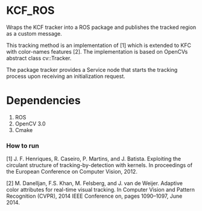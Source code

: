 # KCF_ROS

Wraps the KCF tracker into a ROS package and publishes the tracked region as a custom message.

This tracking method is an implementation of [1] which is extended to KFC with color-names features [2].
The implementation is based on OpenCVs abstract class cv::Tracker.

The package tracker provides a Service node that starts the tracking process upon receiving an initialization request. 


# Dependencies

1. ROS
2. OpenCV 3.0
3. Cmake

### How to run

[1] J. F. Henriques, R. Caseiro, P. Martins, and J. Batista. Exploiting the circulant structure of tracking-by-detection with kernels. In proceedings of the European Conference on Computer Vision, 2012.

[2] M. Danelljan, F.S. Khan, M. Felsberg, and J. van de Weijer. Adaptive color attributes for real-time visual tracking. In Computer Vision and Pattern Recognition (CVPR), 2014 IEEE Conference on, pages 1090–1097, June 2014.






